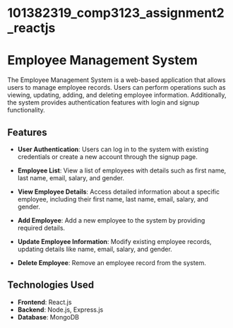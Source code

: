 # 101382319_comp3123_assignment2_reactjs
# Employee Management System

The Employee Management System is a web-based application that allows users to manage employee records. Users can perform operations such as viewing, updating, adding, and deleting employee information. Additionally, the system provides authentication features with login and signup functionality.

## Features

- **User Authentication**: Users can log in to the system with existing credentials or create a new account through the signup page.

- **Employee List**: View a list of employees with details such as first name, last name, email, salary, and gender.

- **View Employee Details**: Access detailed information about a specific employee, including their first name, last name, email, salary, and gender.

- **Add Employee**: Add a new employee to the system by providing required details.

- **Update Employee Information**: Modify existing employee records, updating details like name, email, salary, and gender.

- **Delete Employee**: Remove an employee record from the system.

## Technologies Used

- **Frontend**: React.js
- **Backend**: Node.js, Express.js
- **Database**: MongoDB
